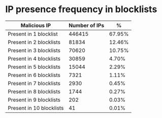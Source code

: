 # IP presence frequency in blocklists
| Malicious IP | Number of IPs | % |
|----|----|----|
| Present in 1 blocklist | 446415 | 67.95% |
| Present in 2 blocklists | 81834 | 12.46% |
| Present in 3 blocklists | 70620 | 10.75% |
| Present in 4 blocklists | 30859 | 4.70% |
| Present in 5 blocklists | 15044 | 2.29% |
| Present in 6 blocklists | 7321 | 1.11% |
| Present in 7 blocklists | 2930 | 0.45% |
| Present in 8 blocklists | 1744 | 0.27% |
| Present in 9 blocklists | 202 | 0.03% |
| Present in 10 blocklists | 41 | 0.01% |

